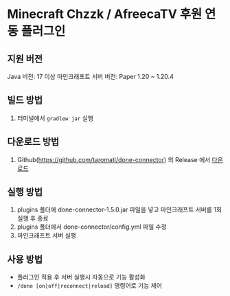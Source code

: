 # Minecraft Chzzk / AfreecaTV 후원 연동 플러그인

## **지원 버전**
Java 버전: 17 이상
마인크래프트 서버 버전: Paper 1.20 ~ 1.20.4

## **빌드 방법**

1. 터미널에서 `gradlew jar` 실행

## **다운로드 방법**
1. Github(https://github.com/taromati/done-connector) 의 Release 에서 [다운로드](https://github.com/taromati/done-connector/releases/download/1.5.0/done-connector-1.5.0.jar)

## **실행 방법**

1. plugins 폴더에 done-connector-1.5.0.jar 파일을 넣고 마인크래프트 서버를 1회 실행 후 종료
2. plugins 폴더에서 done-connector/config.yml 파일 수정
3. 마인크래프트 서버 실행


## **사용 방법**

* 플러그인 적용 후 서버 실행시 자동으로 기능 활성화
* `/done [on|off|reconnect|reload]` 명령어로 기능 제어
